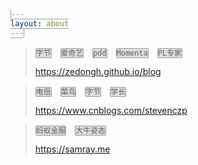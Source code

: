 ```yaml
---
layout: about
---
```

<style>
    code {
        border: 1px solid;
        background-color: #9e9e9e57;
        margin-right: 10px;
        border-radius: 2px;
        border-color: #9E9E9E
    }
</style>


> `字节` `爱奇艺` `pdd` `Momenta` `PL专家`
> 
> https://zedongh.github.io/blog

> `电信` `菜鸟` `字节` `学长`
>
> https://www.cnblogs.com/stevenczp

> `蚂蚁金服` `大牛姿态`
>
> https://samray.me

<div id="gitalk-container"></div>

<script>
    gitalk(location.pathname, '友链', ['友链'], '留下友链').render('gitalk-container');
</script>
